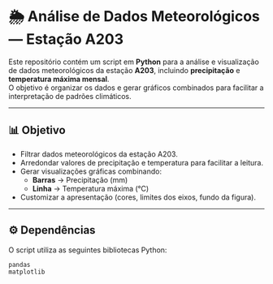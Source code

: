 # 🌦️ Análise de Dados Meteorológicos — Estação A203  

Este repositório contém um script em **Python** para a análise e visualização de dados meteorológicos da estação **A203**, incluindo **precipitação** e **temperatura máxima mensal**.  
O objetivo é organizar os dados e gerar gráficos combinados para facilitar a interpretação de padrões climáticos.  

---

## 📊 Objetivo  
- Filtrar dados meteorológicos da estação A203.  
- Arredondar valores de precipitação e temperatura para facilitar a leitura.  
- Gerar visualizações gráficas combinando:  
  - **Barras** → Precipitação (mm)  
  - **Linha** → Temperatura máxima (°C)  
- Customizar a apresentação (cores, limites dos eixos, fundo da figura).  

---

## ⚙️ Dependências  
O script utiliza as seguintes bibliotecas Python:  

```bash
pandas  
matplotlib  
